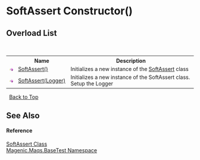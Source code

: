 # SoftAssert Constructor()
 


## Overload List
&nbsp;<table><tr><th></th><th>Name</th><th>Description</th></tr><tr><td>![Public method](media/pubmethod.gif "Public method")</td><td><a href="#/MAQS_5/BaseTest_AUTOGENERATED/SoftAssert_Constructor">SoftAssert()</a></td><td>
Initializes a new instance of the <a href="#/MAQS_5/BaseTest_AUTOGENERATED/SoftAssert_Class">SoftAssert</a> class</td></tr><tr><td>![Public method](media/pubmethod.gif "Public method")</td><td><a href="#/MAQS_5/BaseTest_AUTOGENERATED/SoftAssert_Constructor_(Logger)">SoftAssert(Logger)</a></td><td>
Initializes a new instance of the SoftAssert class. Setup the Logger</td></tr></table>&nbsp;
<a href="#softassert-constructor">Back to Top</a>

## See Also


#### Reference
<a href="#/MAQS_5/BaseTest_AUTOGENERATED/SoftAssert_Class">SoftAssert Class</a><br /><a href="#/MAQS_5/BaseTest_AUTOGENERATED/Magenic-Maqs-BaseTest_Namespace">Magenic.Maqs.BaseTest Namespace</a><br />